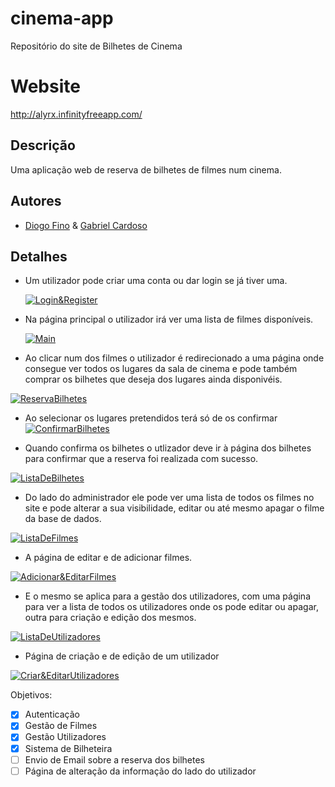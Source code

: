 # cinema-app

Repositório do site de Bilhetes de Cinema

# Website

http://alyrx.infinityfreeapp.com/

## Descrição

Uma aplicação web de reserva de bilhetes de filmes num cinema.

## Autores

-   [Diogo Fino](https://github.com/alyrx)
    & [Gabriel Cardoso](https://github.com/CiberQuaza)

## Detalhes

-   Um utilizador pode criar uma conta ou dar login se já tiver uma.
    <!-- Imgspace -->
    [![Login&Register](images/readme/Login&Register.png)](http://alyrx.infinityfreeapp.com/register)

-   Na página principal o utilizador irá ver uma lista de filmes disponíveis.
    <!-- Imgspace -->

    [![Main](images/readme/MainPage.png)](http://alyrx.infinityfreeapp.com/)

-   Ao clicar num dos filmes o utilizador é redirecionado a uma página onde consegue ver todos os lugares da sala de cinema e pode também comprar os bilhetes que deseja dos lugares ainda disponivéis.
<!-- Imgspace -->
[![ReservaBilhetes](images/readme/ReservaDeBilhetes.png)](http://alyrx.infinityfreeapp.com/tickets/?movie_id=2)

-   Ao selecionar os lugares pretendidos terá só de os confirmar
  [![ConfirmarBilhetes](images/readme/ConfirmarReserva.png)](http://alyrx.infinityfreeapp.com/tickets/?movie_id=2)

-   Quando confirma os bilhetes o utlizador deve ir à página dos bilhetes para confirmar que a reserva foi realizada com sucesso.
<!-- Imgspace -->
[![ListaDeBilhetes](images/readme/BilhetesDoUtilizador.png)](http://alyrx.infinityfreeapp.com/tickets/list/)

-  Do lado do administrador ele pode ver uma lista de todos os filmes no site e pode alterar a sua visibilidade, editar ou até mesmo apagar o filme da base de dados.
<!-- Imgspace -->
[![ListaDeFilmes](images/readme/EdicaoDeFilmeADMIN.png)](http://alyrx.infinityfreeapp.com/movies/index.php)

-  A página de editar e de adicionar  filmes.
<!-- Imgspace -->
[![Adicionar&EditarFilmes](images/readme/ListaDeFilmesADMIN.png)](http://alyrx.infinityfreeapp.com/movies/create.php)

-  E o mesmo se aplica para a gestão dos utilizadores, com uma página para ver a lista de todos os utilizadores onde os pode editar ou apagar, outra para criação e edição dos mesmos.
<!-- Imgspace -->
[![ListaDeUtilizadores](images/readme/ListaDeUtilizadoresADMIN.png)](http://alyrx.infinityfreeapp.com/users/)

-  Página de criação e de edição de um utilizador
<!-- Imgspace -->
[![Criar&EditarUtilizadores](images/readme/CriacaoDeUtilizadorADMIN.png)](http://alyrx.infinityfreeapp.com/users/create.php)

Objetivos:
- [x] Autenticação
- [x] Gestão de Filmes
- [x] Gestão Utilizadores
- [x] Sistema de Bilheteira
- [ ] Envio de Email sobre a reserva dos bilhetes
- [ ] Página de alteração da informação do lado do utilizador
